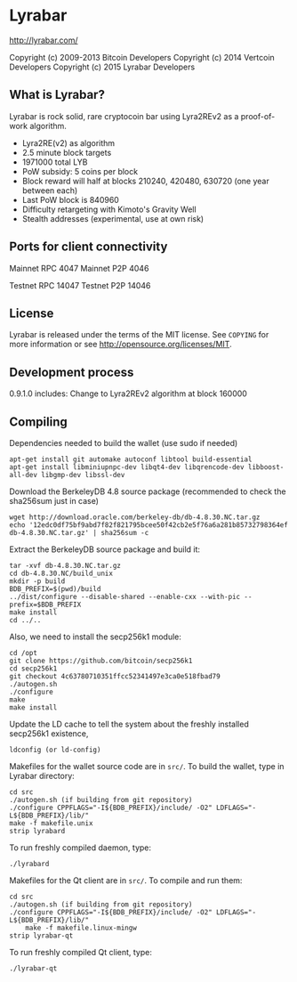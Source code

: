 Lyrabar
=======

http://lyrabar.com/

Copyright (c) 2009-2013 Bitcoin Developers
Copyright (c) 2014 Vertcoin Developers
Copyright (c) 2015 Lyrabar Developers

What is Lyrabar?
----------------

Lyrabar is rock solid, rare cryptocoin bar using Lyra2REv2 as a proof-of-work algorithm.

 - Lyra2RE(v2) as algorithm
 - 2.5 minute block targets
 - 1971000 total LYB
 - PoW subsidy: 5 coins per block
 - Block reward will half at blocks 210240, 420480, 630720 (one year between each)
 - Last PoW block is 840960
 - Difficulty retargeting with Kimoto's Gravity Well
 - Stealth addresses (experimental, use at own risk)


Ports for client connectivity
-----------------------------
 
Mainnet RPC 4047
Mainnet P2P 4046

Testnet RPC 14047
Testnet P2P 14046

License
-------

Lyrabar is released under the terms of the MIT license. See `COPYING` for more
information or see http://opensource.org/licenses/MIT.

Development process
-------------------

0.9.1.0 includes:
Change to Lyra2REv2 algorithm at block 160000

Compiling
---------

Dependencies needed to build the wallet (use sudo if needed)

	apt-get install git automake autoconf libtool build-essential
	apt-get install libminiupnpc-dev libqt4-dev libqrencode-dev libboost-all-dev libgmp-dev libssl-dev
	
Download the BerkeleyDB 4.8 source package (recommended to check the sha256sum just in case)

	wget http://download.oracle.com/berkeley-db/db-4.8.30.NC.tar.gz
	echo '12edc0df75bf9abd7f82f821795bcee50f42cb2e5f76a6a281b85732798364ef  db-4.8.30.NC.tar.gz' | sha256sum -c

Extract the BerkeleyDB source package and build it:

	tar -xvf db-4.8.30.NC.tar.gz
	cd db-4.8.30.NC/build_unix
	mkdir -p build
	BDB_PREFIX=$(pwd)/build
	../dist/configure --disable-shared --enable-cxx --with-pic --prefix=$BDB_PREFIX
	make install
	cd ../..

Also, we need to install the secp256k1 module:
	
	cd /opt
	git clone https://github.com/bitcoin/secp256k1
	cd secp256k1
	git checkout 4c63780710351ffcc52341497e3ca0e518fbad79
	./autogen.sh
	./configure
	make
	make install

Update the LD cache to tell the system about the freshly installed secp256k1 existence,

	ldconfig (or ld-config)

Makefiles for the wallet source code are in `src/`. To build the wallet, type in Lyrabar directory:

	cd src
	./autogen.sh (if building from git repository)
	./configure CPPFLAGS="-I${BDB_PREFIX}/include/ -O2" LDFLAGS="-L${BDB_PREFIX}/lib/"
	make -f makefile.unix
	strip lyrabard
	
To run freshly compiled daemon, type:
	
	./lyrabard

Makefiles for the Qt client are in `src/`. To compile and run them:

	cd src
	./autogen.sh (if building from git repository)
	./configure CPPFLAGS="-I${BDB_PREFIX}/include/ -O2" LDFLAGS="-L${BDB_PREFIX}/lib/"
    	make -f makefile.linux-mingw
	strip lyrabar-qt
	
To run freshly compiled Qt client, type:
	
    ./lyrabar-qt

